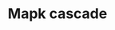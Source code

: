 ---
annotations:
- id: PW:0000007
  parent: signaling pathway
  type: Pathway Ontology
  value: mitogen activated protein kinase signaling pathway
- id: PW:0000007
  parent: signaling pathway
  type: Pathway Ontology
  value: mitogen activated protein kinase signaling pathway
authors:
- Nsalomonis
- MaintBot
- I.Reyes
- Michiel
- Ddigles
- Mkutmon
- Egonw
- Eweitz
description: The MAPK cascades are central signaling pathways that regulate a wide
  variety of stimulated cellular processes, including proliferation, differentiation,
  apoptosis and stress response. Therefore, dysregulation, or improper functioning
  of these cascades, is involved in the induction and progression of diseases such
  as cancer, diabetes, autoimmune diseases, and developmental abnormalities.
last-edited: 2021-05-11
organisms:
- Mus musculus
redirect_from:
- /index.php/Pathway:WP251
- /instance/WP251
- /instance/WP251_r116722
revision: r116722
schema-jsonld:
- '@context': https://schema.org/
  '@id': https://wikipathways.github.io/pathways/WP251.html
  '@type': Dataset
  creator:
    '@type': Organization
    name: WikiPathways
  description: The MAPK cascades are central signaling pathways that regulate a wide
    variety of stimulated cellular processes, including proliferation, differentiation,
    apoptosis and stress response. Therefore, dysregulation, or improper functioning
    of these cascades, is involved in the induction and progression of diseases such
    as cancer, diabetes, autoimmune diseases, and developmental abnormalities.
  keywords:
  - Araf
  - Braf
  - Elk1
  - GDP
  - GTP
  - Hras
  - Jun
  - Kras
  - Map2
  - Map2k1
  - Map2k2
  - Map2k3
  - Map2k4
  - Map2k6
  - Map2k7
  - Map3k1
  - Map3k12
  - Map3k2
  - Map3k3
  - Mapk1
  - Mapk10
  - Mapk12
  - Mapk14
  - Mapk3
  - Mbp
  - Nras
  - Plcb3
  - Raf1
  - Rasa3
  - Rras
  - Sipa1
  license: CC0
  name: Mapk cascade
seo: CreativeWork
title: Mapk cascade
wpid: WP251
---
